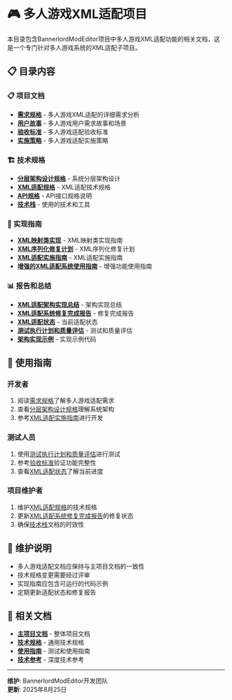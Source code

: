 # 🎮 多人游戏XML适配项目

本目录包含BannerlordModEditor项目中多人游戏XML适配功能的相关文档，这是一个专门针对多人游戏系统的XML适配子项目。

## 📋 目录内容

### 📋 项目文档
- **[需求规格](requirements.md)** - 多人游戏XML适配的详细需求分析
- **[用户故事](user-stories.md)** - 多人游戏用户需求故事和场景
- **[验收标准](acceptance-criteria.md)** - 多人游戏适配验收标准
- **[实施策略](implementation-strategy.md)** - 多人游戏适配实施策略

### 🏗️ 技术规格
- **[分层架构设计规格](LAYERED_ARCHITECTURE_DESIGN_SPEC.md)** - 系统分层架构设计
- **[XML适配规格](XML_Adaptation_Specifications.md)** - XML适配技术规格
- **[API规格](api-spec.md)** - API接口规格说明
- **[技术栈](tech-stack.md)** - 使用的技术和工具

### 🔧 实现指南
- **[XML映射类实现](XML_Mapping_Classes_Implementation.md)** - XML映射类实现指南
- **[XML序列化修复计划](XML_Serialization_Fix_Plan.md)** - XML序列化修复计划
- **[XML适配实施指南](xml-adaptation-implementation-guide.md)** - XML适配实施指南
- **[增强的XML适配系统使用指南](增强的XML适配系统使用指南.md)** - 增强功能使用指南

### 📊 报告和总结
- **[XML适配架构实现总结](XML适配架构实现总结.md)** - 架构实现总结
- **[XML适配系统修复完成报告](XML适配系统修复完成报告.md)** - 修复完成报告
- **[XML适配状态](xml-adaptation-status.md)** - 当前适配状态
- **[测试执行计划和质量评估](test-execution-plan-and-quality-assessment.md)** - 测试和质量评估
- **[架构实现示例](架构实现示例.md)** - 实现示例代码

## 🎯 使用指南

### 开发者
1. 阅读[需求规格](requirements.md)了解多人游戏适配需求
2. 查看[分层架构设计规格](LAYERED_ARCHITECTURE_DESIGN_SPEC.md)理解系统架构
3. 参考[XML适配实施指南](xml-adaptation-implementation-guide.md)进行开发

### 测试人员
1. 使用[测试执行计划和质量评估](test-execution-plan-and-quality-assessment.md)进行测试
2. 参考[验收标准](acceptance-criteria.md)验证功能完整性
3. 查看[XML适配状态](xml-adaptation-status.md)了解当前进度

### 项目维护者
1. 维护[XML适配规格](XML_Adaptation_Specifications.md)的技术规格
2. 更新[XML适配系统修复完成报告](XML适配系统修复完成报告.md)的修复状态
3. 确保[技术栈](tech-stack.md)文档的时效性

## 📝 维护说明

- 多人游戏适配文档应保持与主项目文档的一致性
- 技术规格变更需要经过评审
- 实现指南应包含可运行的代码示例
- 定期更新适配状态和修复报告

## 🔗 相关文档

- **[主项目文档](../)** - 整体项目文档
- **[技术规格](../../technical/)** - 通用技术规格
- **[使用指南](../../../guides/)** - 测试和使用指南
- **[技术参考](../../../reference/)** - 深度技术参考

---
**维护**: BannerlordModEditor开发团队  
**更新**: 2025年8月25日